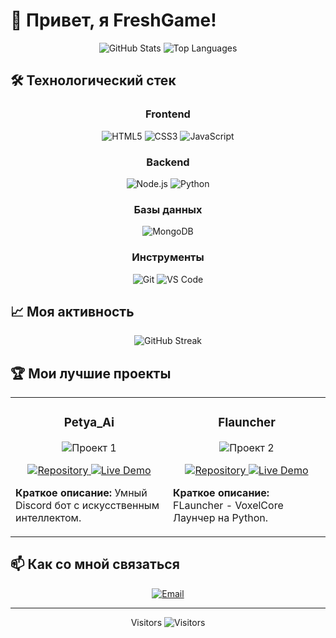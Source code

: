 # 👋 Привет, я FreshGame!

<div align="center">
  
  ![GitHub Stats](https://github-readme-stats.vercel.app/api?username=FreshGame1&show_icons=true&theme=radical)
  ![Top Languages](https://github-readme-stats.vercel.app/api/top-langs/?username=FreshGame1&layout=compact&theme=radical)
  
</div>

## 🛠️ Технологический стек

<div align="center">
  
### **Frontend**
![HTML5](https://img.shields.io/badge/HTML5-E34F26?style=for-the-badge&logo=html5&logoColor=white)
![CSS3](https://img.shields.io/badge/CSS3-1572B6?style=for-the-badge&logo=css3&logoColor=white)
![JavaScript](https://img.shields.io/badge/JavaScript-F7DF1E?style=for-the-badge&logo=javascript&logoColor=black)

### **Backend**
![Node.js](https://img.shields.io/badge/Node.js-43853D?style=for-the-badge&logo=node.js&logoColor=white)
![Python](https://img.shields.io/badge/Python-3776AB?style=for-the-badge&logo=python&logoColor=white)

### **Базы данных**
![MongoDB](https://img.shields.io/badge/MongoDB-4EA94B?style=for-the-badge&logo=mongodb&logoColor=white)

### **Инструменты**
![Git](https://img.shields.io/badge/Git-F05032?style=for-the-badge&logo=git&logoColor=white)
![VS Code](https://img.shields.io/badge/VS_Code-007ACC?style=for-the-badge&logo=visual-studio-code&logoColor=white)

</div>

## 📈 Моя активность

<!-- GitHub статистика -->
<div align="center">
  
  ![GitHub Streak](https://github-readme-streak-stats.herokuapp.com/?user=FreshGame1&theme=radical)
  
</div>

## 🏆 Мои лучшие проекты

<table>
  <tr>
    <td width="50%">
      <h3 align="center">Petya_Ai</h3>
      <div align="center">
        <img src="https://freshlend.github.io/data/images/petya_ai/petya_ai.png" alt="Проект 1">
      </div>
      <p align="center">
        <a href="https://discord.com/oauth2/authorize?client_id=1137405206288666634">
          <img src="https://img.shields.io/badge/Add%20To-Discord-blue?style=for-the-badge" alt="Repository">
        </a>
        <a href="https://freshlend.github.io/projects/petya_ai">
          <img src="https://img.shields.io/badge/Bot-Page-green?style=for-the-badge" alt="Live Demo">
        </a>
      </p>
      <p><strong>Краткое описание:</strong> Умный Discord бот с искусственным интеллектом.</p>
    </td>
    <td width="50%">
      <h3 align="center">Flauncher</h3>
      <div align="center">
        <img src="https://freshlend.github.io/data/images/flauncher/flauncher.png" alt="Проект 2">
      </div>
      <p align="center">
        <a href="https://github.com/FreshLend/FLauncher">
          <img src="https://img.shields.io/badge/Код-Repository-blue?style=for-the-badge" alt="Repository">
        </a>
        <a href="https://drive.google.com/file/d/1H9M1bupWB_pGmeGQVHFAFgWGAv-BRu-z/view">
          <img src="https://img.shields.io/badge/Download-green?style=for-the-badge" alt="Live Demo">
        </a>
      </p>
      <p><strong>Краткое описание:</strong> FLauncher - VoxelCore Лаунчер на Python.</p>
    </td>
  </tr>
</table>

## 📫 Как со мной связаться

<div align="center">

[![Email](https://img.shields.io/badge/Email-freshlend.studio@gmail.com-D14836?style=for-the-badge&logo=gmail&logoColor=white)](mailto:freshlend.studio@gmail.com)

</div>

---

<div align="center">

  Visitors
  ![Visitors](https://visitor-badge.laobi.icu/badge?page_id=FreshGame1.FreshGame1)
  
</div>
